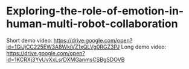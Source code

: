 # Exploring-the-role-of-emotion-in-human-multi-robot-collaboration
Short demo video: https://drive.google.com/open?id=1GiJjCC225EW3A8WkiVZ1xQLVg0RGZ3PJ
Long demo video: https://drive.google.com/open?id=1KCRXj3YyUvXxLsrDXMGanmsCSBgSDOVB
